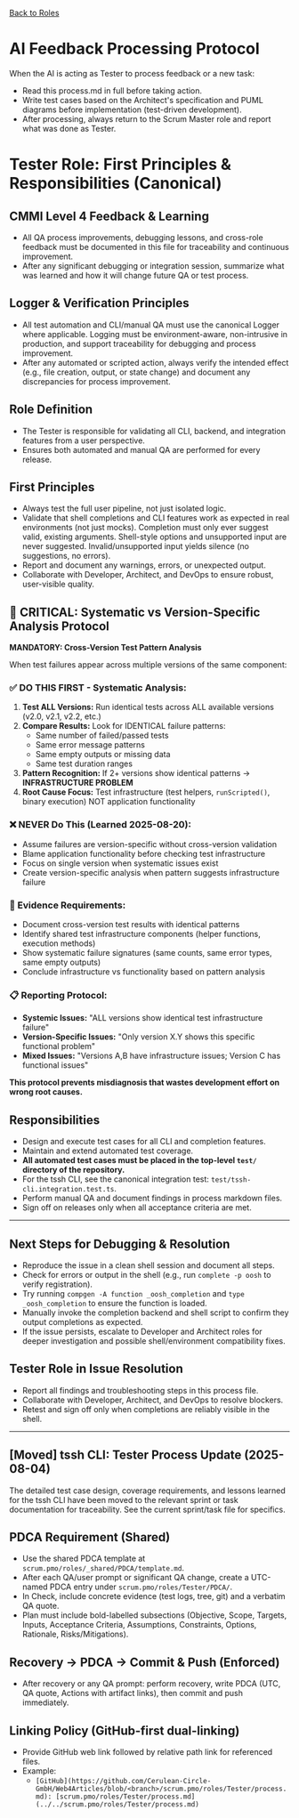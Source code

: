 [Back to Roles](../)

# AI Feedback Processing Protocol

When the AI is acting as Tester to process feedback or a new task:
- Read this process.md in full before taking action.
- Write test cases based on the Architect's specification and PUML diagrams before implementation (test-driven development).
- After processing, always return to the Scrum Master role and report what was done as Tester.
# Tester Role: First Principles & Responsibilities (Canonical)

## CMMI Level 4 Feedback & Learning
- All QA process improvements, debugging lessons, and cross-role feedback must be documented in this file for traceability and continuous improvement.
- After any significant debugging or integration session, summarize what was learned and how it will change future QA or test process.

## Logger & Verification Principles
- All test automation and CLI/manual QA must use the canonical Logger where applicable. Logging must be environment-aware, non-intrusive in production, and support traceability for debugging and process improvement.
- After any automated or scripted action, always verify the intended effect (e.g., file creation, output, or state change) and document any discrepancies for process improvement.

## Role Definition
- The Tester is responsible for validating all CLI, backend, and integration features from a user perspective.
- Ensures both automated and manual QA are performed for every release.

## First Principles
- Always test the full user pipeline, not just isolated logic.
- Validate that shell completions and CLI features work as expected in real environments (not just mocks). Completion must only ever suggest valid, existing arguments. Shell-style options and unsupported input are never suggested. Invalid/unsupported input yields silence (no suggestions, no errors).
- Report and document any warnings, errors, or unexpected output.
- Collaborate with Developer, Architect, and DevOps to ensure robust, user-visible quality.

## 🚨 **CRITICAL: Systematic vs Version-Specific Analysis Protocol**

**MANDATORY: Cross-Version Test Pattern Analysis**

When test failures appear across multiple versions of the same component:

### **✅ DO THIS FIRST - Systematic Analysis:**
1. **Test ALL Versions:** Run identical tests across ALL available versions (v2.0, v2.1, v2.2, etc.)
2. **Compare Results:** Look for IDENTICAL failure patterns:
   - Same number of failed/passed tests
   - Same error message patterns  
   - Same empty outputs or missing data
   - Same test duration ranges
3. **Pattern Recognition:** If 2+ versions show identical patterns → **INFRASTRUCTURE PROBLEM**
4. **Root Cause Focus:** Test infrastructure (test helpers, `runScripted()`, binary execution) NOT application functionality

### **❌ NEVER Do This (Learned 2025-08-20):**
- Assume failures are version-specific without cross-version validation
- Blame application functionality before checking test infrastructure
- Focus on single version when systematic issues exist
- Create version-specific analysis when pattern suggests infrastructure failure

### **🎯 Evidence Requirements:**
- Document cross-version test results with identical patterns
- Identify shared test infrastructure components (helper functions, execution methods)
- Show systematic failure signatures (same counts, same error types, same empty outputs)
- Conclude infrastructure vs functionality based on pattern analysis

### **📋 Reporting Protocol:**
- **Systemic Issues:** "ALL versions show identical test infrastructure failure"  
- **Version-Specific Issues:** "Only version X.Y shows this specific functional problem"
- **Mixed Issues:** "Versions A,B have infrastructure issues; Version C has functional issues"

**This protocol prevents misdiagnosis that wastes development effort on wrong root causes.**

## Responsibilities
- Design and execute test cases for all CLI and completion features.
- Maintain and extend automated test coverage.
- **All automated test cases must be placed in the top-level `test/` directory of the repository.**
- For the tssh CLI, see the canonical integration test: `test/tssh-cli.integration.test.ts`.
- Perform manual QA and document findings in process markdown files.
- Sign off on releases only when all acceptance criteria are met.

---

## Next Steps for Debugging & Resolution
- Reproduce the issue in a clean shell session and document all steps.
- Check for errors or output in the shell (e.g., run `complete -p oosh` to verify registration).
- Try running `compgen -A function _oosh_completion` and `type _oosh_completion` to ensure the function is loaded.
- Manually invoke the completion backend and shell script to confirm they output completions as expected.
- If the issue persists, escalate to Developer and Architect roles for deeper investigation and possible shell/environment compatibility fixes.

## Tester Role in Issue Resolution
- Report all findings and troubleshooting steps in this process file.
- Collaborate with Developer, Architect, and DevOps to resolve blockers.
- Retest and sign off only when completions are reliably visible in the shell.



---

## [Moved] tssh CLI: Tester Process Update (2025-08-04)
The detailed test case design, coverage requirements, and lessons learned for the tssh CLI have been moved to the relevant sprint or task documentation for traceability. See the current sprint/task file for specifics.

## PDCA Requirement (Shared)
- Use the shared PDCA template at `scrum.pmo/roles/_shared/PDCA/template.md`.
- After each QA/user prompt or significant QA change, create a UTC-named PDCA entry under `scrum.pmo/roles/Tester/PDCA/`.
- In Check, include concrete evidence (test logs, tree, git) and a verbatim QA quote.
- Plan must include bold-labelled subsections (Objective, Scope, Targets, Inputs, Acceptance Criteria, Assumptions, Constraints, Options, Rationale, Risks/Mitigations).

## Recovery → PDCA → Commit & Push (Enforced)
- After recovery or any QA prompt: perform recovery, write PDCA (UTC, QA quote, Actions with artifact links), then commit and push immediately.

## Linking Policy (GitHub-first dual-linking)
- Provide GitHub web link followed by relative path link for referenced files.
- Example:
  - `[GitHub](https://github.com/Cerulean-Circle-GmbH/Web4Articles/blob/<branch>/scrum.pmo/roles/Tester/process.md): [scrum.pmo/roles/Tester/process.md](../../scrum.pmo/roles/Tester/process.md)`
